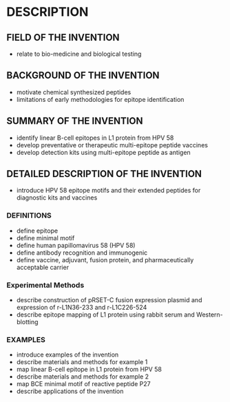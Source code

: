 # DESCRIPTION

## FIELD OF THE INVENTION

- relate to bio-medicine and biological testing

## BACKGROUND OF THE INVENTION

- motivate chemical synthesized peptides
- limitations of early methodologies for epitope identification

## SUMMARY OF THE INVENTION

- identify linear B-cell epitopes in L1 protein from HPV 58
- develop preventative or therapeutic multi-epitope peptide vaccines
- develop detection kits using multi-epitope peptide as antigen

## DETAILED DESCRIPTION OF THE INVENTION

- introduce HPV 58 epitope motifs and their extended peptides for diagnostic kits and vaccines

### DEFINITIONS

- define epitope
- define minimal motif
- define human papillomavirus 58 (HPV 58)
- define antibody recognition and immunogenic
- define vaccine, adjuvant, fusion protein, and pharmaceutically acceptable carrier

### Experimental Methods

- describe construction of pRSET-C fusion expression plasmid and expression of r-L1N36-233 and r-L1C226-524
- describe epitope mapping of L1 protein using rabbit serum and Western-blotting

### EXAMPLES

- introduce examples of the invention
- describe materials and methods for example 1
- map linear B-cell epitope in L1 protein from HPV 58
- describe materials and methods for example 2
- map BCE minimal motif of reactive peptide P27
- describe applications of the invention

